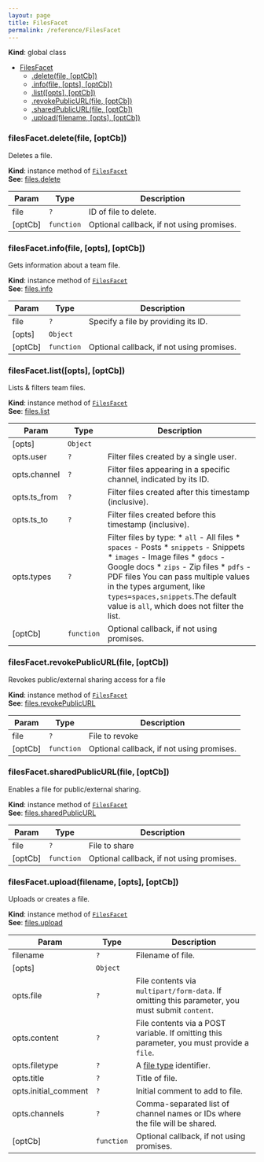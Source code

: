 ```yaml
---
layout: page
title: FilesFacet
permalink: /reference/FilesFacet
---
```

**Kind**: global class  

* [FilesFacet](#FilesFacet)
    * [.delete(file, [optCb])](#FilesFacet+delete)
    * [.info(file, [opts], [optCb])](#FilesFacet+info)
    * [.list([opts], [optCb])](#FilesFacet+list)
    * [.revokePublicURL(file, [optCb])](#FilesFacet+revokePublicURL)
    * [.sharedPublicURL(file, [optCb])](#FilesFacet+sharedPublicURL)
    * [.upload(filename, [opts], [optCb])](#FilesFacet+upload)

<a name="FilesFacet+delete"></a>

### filesFacet.delete(file, [optCb])
Deletes a file.

**Kind**: instance method of <code>[FilesFacet](#FilesFacet)</code>  
**See**: [files.delete](https://api.slack.com/methods/files.delete)  

| Param | Type | Description |
| --- | --- | --- |
| file | <code>?</code> | ID of file to delete. |
| [optCb] | <code>function</code> | Optional callback, if not using promises. |

<a name="FilesFacet+info"></a>

### filesFacet.info(file, [opts], [optCb])
Gets information about a team file.

**Kind**: instance method of <code>[FilesFacet](#FilesFacet)</code>  
**See**: [files.info](https://api.slack.com/methods/files.info)  

| Param | Type | Description |
| --- | --- | --- |
| file | <code>?</code> | Specify a file by providing its ID. |
| [opts] | <code>Object</code> |  |
| [optCb] | <code>function</code> | Optional callback, if not using promises. |

<a name="FilesFacet+list"></a>

### filesFacet.list([opts], [optCb])
Lists & filters team files.

**Kind**: instance method of <code>[FilesFacet](#FilesFacet)</code>  
**See**: [files.list](https://api.slack.com/methods/files.list)  

| Param | Type | Description |
| --- | --- | --- |
| [opts] | <code>Object</code> |  |
| opts.user | <code>?</code> | Filter files created by a single user. |
| opts.channel | <code>?</code> | Filter files appearing in a specific channel, indicated by its ID. |
| opts.ts_from | <code>?</code> | Filter files created after this timestamp (inclusive). |
| opts.ts_to | <code>?</code> | Filter files created before this timestamp (inclusive). |
| opts.types | <code>?</code> | Filter files by type:   * `all` - All files   * `spaces` - Posts   * `snippets` - Snippets   * `images` - Image files   * `gdocs` - Google docs   * `zips` - Zip files   * `pdfs` - PDF files   You can pass multiple values in the types argument, like `types=spaces,snippets`.The default   value is `all`, which does not filter the list. |
| [optCb] | <code>function</code> | Optional callback, if not using promises. |

<a name="FilesFacet+revokePublicURL"></a>

### filesFacet.revokePublicURL(file, [optCb])
Revokes public/external sharing access for a file

**Kind**: instance method of <code>[FilesFacet](#FilesFacet)</code>  
**See**: [files.revokePublicURL](https://api.slack.com/methods/files.revokePublicURL)  

| Param | Type | Description |
| --- | --- | --- |
| file | <code>?</code> | File to revoke |
| [optCb] | <code>function</code> | Optional callback, if not using promises. |

<a name="FilesFacet+sharedPublicURL"></a>

### filesFacet.sharedPublicURL(file, [optCb])
Enables a file for public/external sharing.

**Kind**: instance method of <code>[FilesFacet](#FilesFacet)</code>  
**See**: [files.sharedPublicURL](https://api.slack.com/methods/files.sharedPublicURL)  

| Param | Type | Description |
| --- | --- | --- |
| file | <code>?</code> | File to share |
| [optCb] | <code>function</code> | Optional callback, if not using promises. |

<a name="FilesFacet+upload"></a>

### filesFacet.upload(filename, [opts], [optCb])
Uploads or creates a file.

**Kind**: instance method of <code>[FilesFacet](#FilesFacet)</code>  
**See**: [files.upload](https://api.slack.com/methods/files.upload)  

| Param | Type | Description |
| --- | --- | --- |
| filename | <code>?</code> | Filename of file. |
| [opts] | <code>Object</code> |  |
| opts.file | <code>?</code> | File contents via `multipart/form-data`. If omitting this parameter, you   must submit `content`. |
| opts.content | <code>?</code> | File contents via a POST variable. If omitting this parameter, you   must provide a `file`. |
| opts.filetype | <code>?</code> | A [file type](/types/file#file_types) identifier. |
| opts.title | <code>?</code> | Title of file. |
| opts.initial_comment | <code>?</code> | Initial comment to add to file. |
| opts.channels | <code>?</code> | Comma-separated list of channel names or IDs where the file will be   shared. |
| [optCb] | <code>function</code> | Optional callback, if not using promises. |

